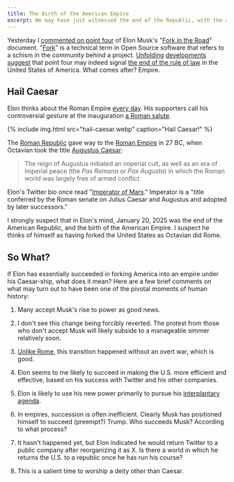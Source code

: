 ```yaml
---
title: The Birth of the American Empire
excerpt: We may have just witnessed the end of the Republic, with the accession of Augustus Musk.
---
```


Yesterday I [commented on point
four](/2025/point-four-of-elons-fork-is-the-scary-one/) of Elon Musk's "[Fork
in the Road](https://www.opm.gov/fork)" document.
"[Fork](https://en.wikipedia.org/wiki/Fork_(software_development))" is a
technical term in Open Source software that refers to a schism in the community
behind a project.
[Unfolding](https://www.reuters.com/world/us/musk-aides-lock-government-workers-out-computer-systems-us-agency-sources-say-2025-01-31/)
[developments](https://www.washingtonpost.com/business/2025/01/31/elon-musk-treasury-department-payment-systems/)
[suggest](https://www.wired.com/story/elon-musk-government-young-engineers/)
that point four may indeed signal [the end of the rule of
law](/2025/point-four-of-elons-fork-is-the-scary-one/) in the United States of
America. What comes after? Empire.

## Hail Caesar

Elon thinks about the Roman Empire [every
day](https://www.reddit.com/r/EnoughMuskSpam/comments/16k06r1/elon_says_he_thinks_about_the_roman_empire_every/).
His supporters call his controversial gesture at the inauguration [a Roman
salute](https://theconversation.com/elon-musk-and-the-history-of-the-roman-salute-248032).

{% include img.html src="hail-caesar.webp" caption="Hail Caesar!" %}

The [Roman Republic](https://en.wikipedia.org/wiki/Roman_Republic) gave way to
the [Roman Empire](https://en.wikipedia.org/wiki/Roman_Empire) in 27 BC, when
Octavian took the title [Augustus
Caesar](https://en.wikipedia.org/wiki/Augustus):

> The reign of Augustus initiated an imperial cult, as well as an era of
> imperial peace (the _Pax Romana_ or _Pax Augusta_) in which the Roman world
> was largely free of armed conflict.

Elon's Twitter bio once read "[Imperator of
Mars](https://www.newsweek.com/elon-musk-imperator-mars-meaning-definition-twitter-bio-1582768)."
Imperator is a "title conferred by the Roman senate on Julius Caesar and
Augustus and adopted by later successors."

I strongly suspect that in Elon's mind, January 20, 2025 was the end of the
American Republic, and the birth of the American Empire. I suspect he thinks of
himself as having forked the United States as Octavian did Rome.

## So What?

If Elon has essentially succeeded in forking America into an empire under his
Caesar-ship, what does it mean?  Here are a few brief comments on what may turn
out to have been one of the pivotal moments of human history:

1. Many accept Musk's rise to power as good news.

1. I don't see this change being forcibly reverted. The protest from those who
   don't accept Musk will likely subside to a manageable simmer relatively soon.

1. [Unlike Rome](https://en.wikipedia.org/wiki/War_of_Actium), this transition
   happened without an overt war, which is good.

1. Elon seems to me likely to succeed in making the U.S. more efficient and
   effective, based on his success with Twitter and his other companies.

1. Elon is likely to use his new power primarily to pursue his [interplantary
   agenda](https://nss.org/elon-musk-making-humans-a-multiplanetary-species/).

1. In empires, succession is often inefficient. Clearly Musk has positioned
   himself to succeed (preempt?) Trump. Who succeeds Musk? According to what
   process?

1. It hasn't happened yet, but Elon indicated he would return Twitter to a public
   company after reorganizing it as X. Is there a world in which he returns the
   U.S. to a republic once he has run his course?

1. This is a salient time to worship a deity other than Caesar.
